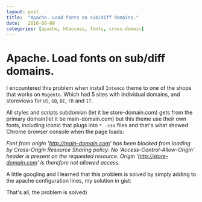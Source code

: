 ```yaml
---
layout: post
title:  "Apache. Load fonts on sub/diff domains."
date:   2016-09-08
categories: [apache, htaccess, fonts, cross-domain]
---
```

# Apache. Load fonts on sub/diff domains.

I encountered this problem when install `Intenco` theme to one of the shops that works on `Magento`. 
Which had 5 sites with individual domains, and storeviews for `US`, `GB`, `DE`, `FR` and `IT`.

All styles and scripts subdomian (let it be store-domain.com) gets from the primary domain(let it be main-domain.com) but this theme use their own fonts, 
including iconic that plugs into `* .css` files and that's what showed Chrome browser console when the page loads:


*Font from origin 'http://main-domain.com' has been blocked from loading by Cross-Origin 
Resource Sharing policy: No 'Access-Control-Allow-Origin' header is present on the requested resource. 
Origin 'http://store-domain.com' is therefore not allowed access.*


A little googling and I learned that this problem is solved by simply adding to the apache configuration lines, my solution in gist:

<script src="https://gist.github.com/evgv/2946ea510a83a8474d04b8322fea3501.js"></script>

That's all, the problem is solved)
